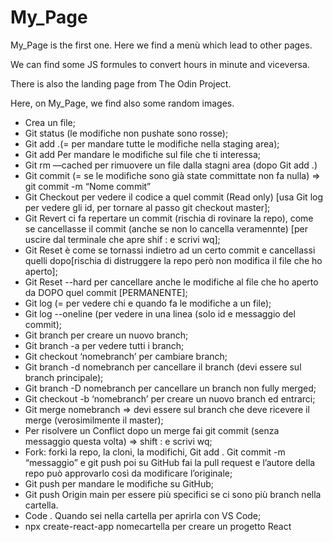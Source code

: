 # My_Page

My_Page is the first one. Here we find a menù which lead to other pages.

We can find some JS formules to convert hours in minute and viceversa.

There is also the landing page from The Odin Project.

Here, on My_Page, we find also some random images.


- Crea un file;
- Git status (le modifiche non pushate sono rosse);
- Git add .(= per mandare tutte le modifiche nella staging area);
- Git add <File> Per mandare le modifiche sul file che ti interessa;
- Git rm —cached <file> per rimuovere un file dalla stagni area (dopo Git add .)
- Git commit (= se le modifiche sono già state committate non fa nulla) => git commit -m “Nome commit”
- Git Checkout <id del commit> per vedere il codice a quel commit (Read only) [usa Git log per vedere gli id, per tornare al passo git checkout master];
- Git Revert <id del commit> ci fa repertare un commit (rischia di rovinare la repo), come se cancellasse il commit (anche se non lo cancella veramennte) [per uscire dal terminale che apre shif : e scrivi wq];
- Git Reset <id del commit> è come se tornassi indietro ad un certo commit e cancellassi quelli dopo[rischia di distruggere la repo però non modifica il file che ho aperto];
- Git Reset <id del commit> --hard per cancellare anche le modifiche al file che ho aperto da DOPO quel commit [PERMANENTE];
- Git log (= per vedere chi e quando fa le modifiche a un file);
- Git log  --oneline (per vedere in una linea (solo id e messaggio del commit);
- Git branch <nome branch> per creare un nuovo branch;
- Git branch -a per vedere tutti i branch;
- Git checkout ‘nomebranch’ per cambiare branch;
- Git branch -d nomebranch per cancellare il branch (devi essere sul branch principale);
- Git branch -D nomebranch per cancellare un branch non fully merged;
- Git checkout -b ‘nomebranch’ per creare un nuovo branch ed entrarci;
- Git merge nomebranch => devi essere sul branch che deve ricevere il merge (verosimilmente il master);
- Per risolvere un Conflict dopo un merge fai git commit (senza messaggio questa volta) => shift : e scrivi wq;
- Fork: forki la repo, la cloni, la modifichi, Git add . Git commit -m “messaggio” e git push poi su GitHub fai la pull request e l’autore della repo può approvarlo così da modificare l’originale;
- Git push per mandare le modifiche su GitHub;
- Git push Origin main per essere più specifici se ci sono più branch nella cartella.
- Code . Quando sei nella cartella per aprirla con VS Code;
- npx create-react-app nomecartella per creare un progetto React